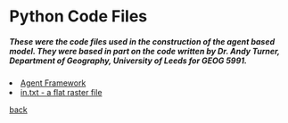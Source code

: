 <h1>Python Code Files</h1>

<h5>These were the code files used in the construction of the agent based model.  They were based in part on the code written by Dr. Andy Turner, Department of Geography, University of Leeds for GEOG 5991.</h5>


<li><a href="https://jlablacker.github.io/GEOG5991-Python-Code/blob/agent_based_model_v0.py"> Agent Framework</a></li>
<li><a href="https://jlablacker.github.io/GEOG5991-Python-Code/blob/agent_based_model_v0.py"> in.txt - a flat raster file</a></li>





  
<a href="https://jlablacker.github.io/GEOG5991-Portfolio/">back</a>
